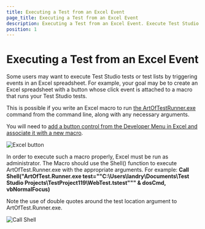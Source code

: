 ```yaml
---
title: Executing a Test from an Excel Event
page_title: Executing a Test from an Excel Event
description: Executing a Test from an Excel Event. Execute Test Studio tests or test lists by triggering events in an Excel spreadsheet
position: 1
---
```

# Executing a Test from an Excel Event

Some users may want to execute Test Studio tests or test lists by triggering events in an Excel spreadsheet. For example, your goal may be to create an Excel spreadsheet with a button whose click event is attached to a macro that runs your Test Studio tests.

This is possible if you write an Excel macro to run <a href="/features/test-runners/artoftest-runner" target="_blank">the ArtOfTestRunner.exe</a> command from the command line, along with any necessary arguments. 

You will need to <a href="https://support.office.com/en-us/article/Add-a-button-and-assign-a-macro-to-it-in-a-worksheet-d58edd7d-cb04-4964-bead-9c72c843a283?ui=en-US&rs=en-US&ad=US" target="_blank">add a button control from the Developer Menu in Excel and associate it with a new macro</a>.

![Excel button][1]

In order to execute such a macro properly, Excel must be run as administrator. The Macro should use the Shell() function to execute ArtOfTest.Runner.exe with the appropriate arguments. For example:
**Call Shell("ArtOfTest.Runner.exe test=""C:\Users\landry\Documents\Test Studio Projects\TestProject119\WebTest.tstest""" & dosCmd, vbNormalFocus)**
 
Note the use of double quotes around the test location argument to ArtOfTest.Runner.exe.


![Call Shell][2]

[1]: /img/knowledge-base/test-execution-kb/excel-event/fig1.png
[2]: /img/knowledge-base/test-execution-kb/excel-event/fig2.png